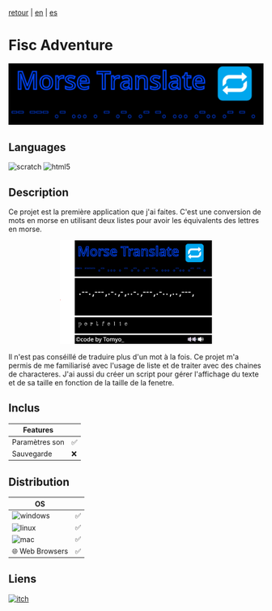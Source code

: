 [retour](/README.md) | [en](translation/en/morse-translatori.md) | [es](translation/es/morse-translator.md)
  
# Fisc Adventure

<p align="center">
  <img src="/image/morse-translator-logo.png" width="600" alt="Morse Translator logo">
</p>

## Languages

<img alt="scratch" src="https://img.shields.io/badge/Scratch-FF6F00?style=for-the-badge&logo=Scratch&logoColor=white"/> <img alt="html5" src="https://img.shields.io/badge/HTML5-E34F26?style=for-the-badge&logo=html5&logoColor=white"/>

## Description
Ce projet est la première application que j'ai faites. C'est une conversion de mots en morse en utilisant deux listes pour avoir les équivalents des lettres en morse.
  
<p align="center">
  <img src="/image/morse-translator-main-page.png" width="300" alt="morse translator main page">
</p>
   
Il n'est pas conséillé de traduire plus d'un mot à la fois. Ce projet m'a permis de me familiarisé avec l'usage de liste et de traiter avec des chaines de characteres. J'ai aussi du créer un script pour gérer l'affichage du texte et de sa taille en fonction de la taille de la fenetre.


## Inclus

| Features | |
|---------------|---------------|
| Paramètres son | ✅ |
| Sauvegarde | ❌ |

## Distribution

| OS | |
|---------------|---------------|
| <img alt="windows" src="https://img.shields.io/badge/Windows-0078D6?style=for-the-badge&logo=windows&logoColor=white"/> | ✅ |
| <img alt="linux" src="https://img.shields.io/badge/Linux-FCC624?style=for-the-badge&logo=linux&logoColor=black"/> | ✅ |
| <img alt="mac" src="https://img.shields.io/badge/mac%20os-000000?style=for-the-badge&logo=apple&logoColor=white"/> | ✅ |
| 🌐 Web Browsers | ✅ |


## Liens

<a target="_blank" href="https://github.com/nico-tome/Morse-Translate">
      <img alt="itch" src="https://img.shields.io/badge/GitHub-100000?style=for-the-badge&logo=github&logoColor=white">
</a>
